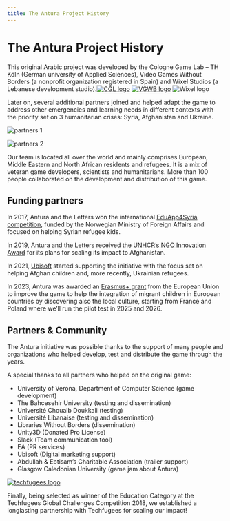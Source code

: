 ```yaml
---
title: The Antura Project History
---
```


# The Antura Project History

This original Arabic project was developed by the Cologne Game Lab – TH Köln (German university of Applied Sciences), Video Games Without Borders (a nonprofit organization registered in Spain) and Wixel Studios (a Lebanese development studio).[![CGL logo](https://www.antura.org/wp-content/uploads/2017/01/CGL-TH_Logo-300x51.png)](http://www.colognegamelab.de/) [![VGWB logo](https://www.antura.org/wp-content/uploads/2017/03/VGWB_Logo_Horiz-300x65.jpg)](http://vgwb.org/) ![Wixel logo](https://www.antura.org/wp-content/uploads/2017/01/WixelLogo_HiRes-300x180.png)

Later on, several additional partners joined and helped adapt the game to address other emergencies and learning needs in different contexts with the priority set on 3 humanitarian crises: Syria, Afghanistan and Ukraine.

![partners 1](https://www.antura.org/wp-content/uploads/2022/07/Partners_01.png)

![partners 2](https://www.antura.org/wp-content/uploads/2022/07/Partners_02.png)

Our team is located all over the world and mainly comprises European, Middle Eastern and North African residents and refugees. It is a mix of veteran game developers, scientists and humanitarians. More than 100 people collaborated on the development and distribution of this game.

## Funding partners

In 2017, Antura and the Letters won the international [EduApp4Syria competition](https://www.norad.no/en/front/thematic-areas/education/innovation/eduapp4syria/), funded by the Norwegian Ministry of Foreign Affairs and focused on helping Syrian refugee kids.

In 2019, Antura and the Letters received the [UNHCR’s NGO Innovation Award](https://www.unhcr.org/innovation/innovation-award-2019/) for its plans for scaling its impact to Afghanistan.

In 2021, [Ubisoft](https://www.ubisoft.com/en-us/company/about-us/) started supporting the initiative with the focus set on helping Afghan children and, more recently, Ukrainian refugees.

In 2023, Antura was awarded an [Erasmus+ grant](https://erasmus-plus.ec.europa.eu/) from the European Union to improve the game to help the integration of migrant children in European countries by discovering also the local culture, starting from France and Poland where we’ll run the pilot test in 2025 and 2026.

## Partners & Community

The Antura initiative was possible thanks to the support of many people and organizations who helped develop, test and distribute the game through the years.

A special thanks to all partners who helped on the original game:

- University of Verona, Department of Computer Science (game development)
- The Bahcesehir University (testing and dissemination)
- Université Chouaib Doukkali (testing)
- Université Libanaise (testing and dissemination)
- Libraries Without Borders (dissemination)
- Unity3D (Donated Pro License)
- Slack (Team communication tool)
- EA (PR services)
- Ubisoft (Digital marketing support)
- Abdullah & Ebtisam’s Charitable Association (trailer support)
- Glasgow Caledonian University (game jam about Antura)

[![techfugees logo](https://www.antura.org/wp-content/uploads/2019/02/Techfugees_logo_very_small.png)](http://techfugees.com)

Finally, being selected as winner of the Education Category at the Techfugees Global Challenges Competition 2018, we established a longlasting partnership with Techfugees for scaling our impact!
